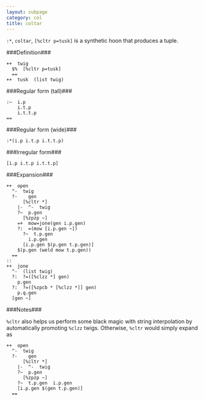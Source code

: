 ```yaml
---
layout: subpage
category: col
title: coltar
---
```



`:*`, `coltar`, `[%cltr p=tusk]` is a synthetic hoon that
produces a tuple.

###Definition###

    ++  twig  
      $%  [%cltr p=tusk]
      ==
    ++  tusk  (list twig)

###Regular form (tall)###

    :~  i.p
        i.t.p
        i.t.t.p
    ==

###Regular form (wide)###

    :*(i.p i.t.p i.t.t.p)

###Irregular form###

    [i.p i.t.p i.t.t.p]

###Expansion###
    
    ++  open
      ^-  twig
      ?-    gen
          [%cltr *]
        |-  ^-  twig
        ?~  p.gen
          [%zpzp ~]
        =+  mow=jone(gen i.p.gen)
        ?:  =(mow [i.p.gen ~])
          ?~  t.p.gen
            i.p.gen
          [i.p.gen $(p.gen t.p.gen)]
        $(p.gen (weld mow t.p.gen))
      ==
    ::
    ++  jone
      ^-  (list twig)
      ?:  ?=([%clzz *] gen)
        p.gen
      ?:  ?=([%zpcb * [%clzz *]] gen)
        p.q.gen
      [gen ~]


###Notes###

`%cltr` also helps us perform some black magic with string
interpolation by automatically promoting `%clzz` twigs.
Otherwise, `%cltr` would simply expand as

    ++  open
      ^-  twig
      ?-    gen
          [%cltr *]
        |-  ^-  twig
        ?~  p.gen
          [%zpzp ~]
        ?~  t.p.gen  i.p.gen
        [i.p.gen $(gen t.p.gen)]
      ==
